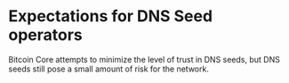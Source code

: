 Expectations for DNS Seed operators
====================================

Bitcoin Core attempts to minimize the level of trust in DNS seeds,
but DNS seeds still pose a small amount of risk for the network.
